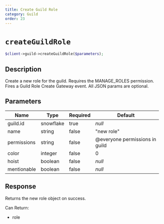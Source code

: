 ```yaml
---
title: Create Guild Role
category: Guild
order: 23
---
```


# `createGuildRole`

```php
$client->guild->createGuildRole($parameters);
```

## Description

Create a new role for the guild. Requires the MANAGE_ROLES permission.  Fires a Guild Role Create Gateway event. All JSON params are optional.

## Parameters


Name | Type | Required | Default
--- | --- | --- | ---
guild.id | snowflake | true | *null*
name | string | false | &quot;new role&quot;
permissions | string | false | @everyone permissions in guild
color | integer | false | 0
hoist | boolean | false | *null*
mentionable | boolean | false | *null*

## Response

Returns the new role object on success.

Can Return:

* role
